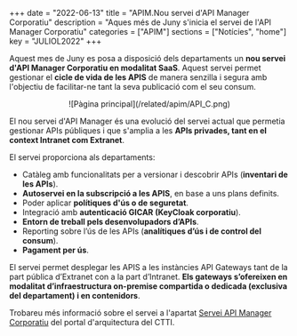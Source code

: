 +++
date        = "2022-06-13"
title       = "APIM.Nou servei d'API Manager Corporatiu"
description = "Aques més de Juny s'inicia el servei de l'API Manager Corporatiu"
categories  = ["APIM"]
sections    = ["Notícies", "home"]
key         = "JULIOL2022"
+++

Aquest mes de Juny es posa a disposició dels departaments un **nou servei d'API Manager Corporatiu en modalitat SaaS**. Aquest servei permet gestionar el **cicle de vida de les APIS** de manera senzilla i segura amb l'objectiu de facilitar-ne tant la seva publicació com el seu consum.

<CENTER>![Pàgina principal](/related/apim/API_C.png)</center>

El nou servei d'API Manager és una evolució del servei actual que permetia gestionar APIs públiques i que s'amplia a les **APIs privades, tant en el context Intranet com Extranet**.

El servei proporciona als departaments:

- Catàleg amb funcionalitats per a versionar i descobrir APIs (**inventari de les APIs**).
- **Autoservei en la subscripció a les APIS**, en base a uns plans definits.
- Poder aplicar **polítiques d'ús o de seguretat**.
- Integració amb **autenticació GICAR (KeyCloak corporatiu**).
- **Entorn de treball pels desenvolupadors d’APIs**.
- Reporting sobre l’ús de les APIs (**analítiques d’ús i de control del consum**).
- **Pagament per ús**.

El servei permet desplegar les APIS a les instàncies API Gateways tant de la part pública d’Extranet con a la part d’Intranet. **Els gateways s’ofereixen en modalitat d’infraestructura on-premise compartida o dedicada (exclusiva del departament) i en contenidors**. 

Trobareu més informació sobre el servei a l'apartat [Servei API Manager Corporatiu](https://canigo.ctti.gencat.cat/apim/) del portal d'arquitectura del CTTI.
